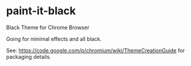 paint-it-black
==============

Black Theme for Chrome Browser

Going for minimal effects and all black.

See: https://code.google.com/p/chromium/wiki/ThemeCreationGuide for packaging details.
